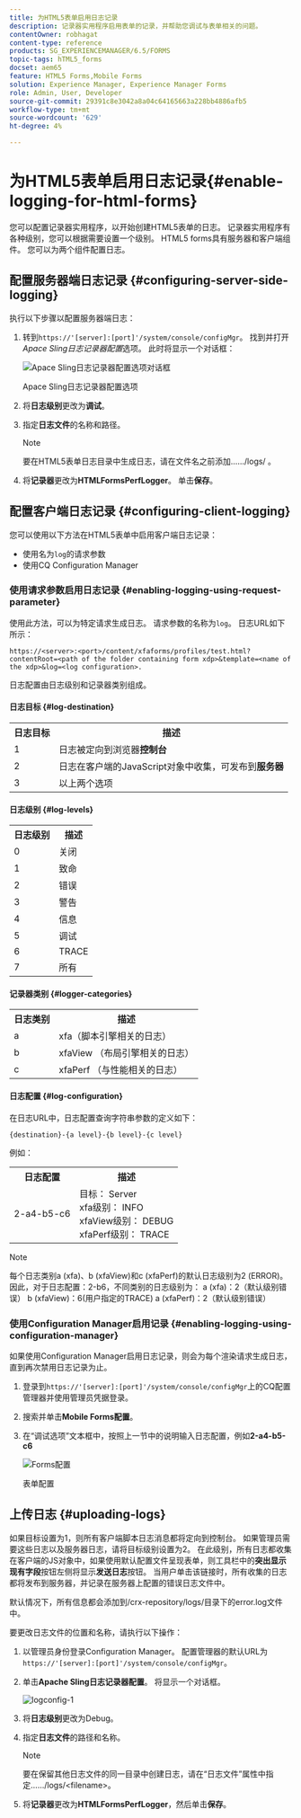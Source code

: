 ```yaml
---
title: 为HTML5表单启用日志记录
description: 记录器实用程序启用表单的记录，并帮助您调试与表单相关的问题。
contentOwner: robhagat
content-type: reference
products: SG_EXPERIENCEMANAGER/6.5/FORMS
topic-tags: hTML5_forms
docset: aem65
feature: HTML5 Forms,Mobile Forms
solution: Experience Manager, Experience Manager Forms
role: Admin, User, Developer
source-git-commit: 29391c8e3042a8a04c64165663a228bb4886afb5
workflow-type: tm+mt
source-wordcount: '629'
ht-degree: 4%

---
```


# 为HTML5表单启用日志记录{#enable-logging-for-html-forms}

您可以配置记录器实用程序，以开始创建HTML5表单的日志。 记录器实用程序有各种级别，您可以根据需要设置一个级别。 HTML5 forms具有服务器和客户端组件。 您可以为两个组件配置日志。

## 配置服务器端日志记录 {#configuring-server-side-logging}

执行以下步骤以配置服务器端日志：

1. 转到`https://'[server]:[port]'/system/console/configMgr`。 找到并打开&#x200B;*Apace Sling日志记录器配置*&#x200B;选项。 此时将显示一个对话框：

   ![ Apace Sling日志记录器配置选项对话框](assets/logconfig.png)

   Apace Sling日志记录器配置选项

1. 将&#x200B;**日志级别**&#x200B;更改为&#x200B;**调试**。

1. 指定&#x200B;**日志文件**&#x200B;的名称和路径。

   >[!NOTE]
   >
   >要在HTML5表单日志目录中生成日志，请在文件名之前添加……/logs/ 。

1. 将&#x200B;**记录器**&#x200B;更改为&#x200B;**HTMLFormsPerfLogger**。 单击&#x200B;**保存**。

## 配置客户端日志记录 {#configuring-client-logging}

您可以使用以下方法在HTML5表单中启用客户端日志记录：

* 使用名为`log`的请求参数
* 使用CQ Configuration Manager

### 使用请求参数启用日志记录 {#enabling-logging-using-request-parameter}

使用此方法，可以为特定请求生成日志。 请求参数的名称为`log`。 日志URL如下所示：

`https://<server>:<port>/content/xfaforms/profiles/test.html?contentRoot=<path of the folder containing form xdp>&template=<name of the xdp>&log=<log configuration>.`

日志配置由日志级别和记录器类别组成。

#### 日志目标 {#log-destination}

<table>
 <tbody>
  <tr>
   <th><strong>日志目标</strong></th>
   <th><strong>描述</strong></th>
  </tr>
  <tr>
   <td>1</td>
   <td>日志被定向到浏览器<strong>控制台</strong></td>
  </tr>
  <tr>
   <td>2</td>
   <td>日志在客户端的JavaScript对象中收集，可发布到<strong>服务器</strong> </td>
  </tr>
  <tr>
   <td>3</td>
   <td>以上两个选项<br /> </td>
  </tr>
 </tbody>
</table>

#### 日志级别 {#log-levels}

<table>
 <tbody>
  <tr>
   <th>日志级别</th>
   <th>描述</th>
  </tr>
  <tr>
   <td>0</td>
   <td>关闭<br type="_moz" /> </td>
  </tr>
  <tr>
   <td>1</td>
   <td>致命<br type="_moz" /> </td>
  </tr>
  <tr>
   <td>2</td>
   <td>错误<br type="_moz" /> </td>
  </tr>
  <tr>
   <td>3</td>
   <td>警告<br type="_moz" /> </td>
  </tr>
  <tr>
   <td>4</td>
   <td>信息<br type="_moz" /> </td>
  </tr>
  <tr>
   <td>5</td>
   <td>调试<br type="_moz" /> </td>
  </tr>
  <tr>
   <td>6</td>
   <td>TRACE<br type="_moz" /> </td>
  </tr>
  <tr>
   <td>7</td>
   <td>所有<br type="_moz" /> </td>
  </tr>
 </tbody>
</table>

#### 记录器类别 {#logger-categories}

<table>
 <tbody>
  <tr>
   <th>日志类别</th>
   <th>描述</th>
  </tr>
  <tr>
   <td>a</td>
   <td>xfa（脚本引擎相关的日志）</td>
  </tr>
  <tr>
   <td>b</td>
   <td>xfaView （布局引擎相关的日志）<br type="_moz" /> </td>
  </tr>
  <tr>
   <td>c</td>
   <td>xfaPerf （与性能相关的日志）<br type="_moz" /> </td>
  </tr>
 </tbody>
</table>

#### 日志配置 {#log-configuration}

在日志URL中，日志配置查询字符串参数的定义如下：

`{destination}-{a level}-{b level}-{c level}`

例如：

<table>
 <tbody>
  <tr>
   <th>日志配置</th>
   <th>描述</th>
  </tr>
  <tr>
   <td>2-a4-b5-c6<br type="_moz" /> </td>
   <td>目标： Server<br /> xfa级别： INFO<br /> xfaView级别： DEBUG<br /> xfaPerf级别： TRACE</td>
  </tr>
 </tbody>
</table>

>[!NOTE]
>
>每个日志类别a (xfa)、b (xfaView)和c (xfaPerf)的默认日志级别为2 (ERROR)。 因此，对于日志配置：2-b6，不同类别的日志级别为：
>a (xfa)：2（默认级别错误）
>b (xfaView)：6(用户指定的TRACE)
>a (xfaPerf)：2（默认级别错误）

### 使用Configuration Manager启用记录 {#enabling-logging-using-configuration-manager}

如果使用Configuration Manager启用日志记录，则会为每个渲染请求生成日志，直到再次禁用日志记录为止。

1. 登录到`https://'[server]:[port]'/system/console/configMgr`上的CQ配置管理器并使用管理员凭据登录。
1. 搜索并单击&#x200B;**Mobile Forms配置**。
1. 在“调试选项”文本框中，按照上一节中的说明输入日志配置，例如&#x200B;**2-a4-b5-c6**

   ![Forms配置](assets/forms_configuration.png)

   表单配置

## 上传日志 {#uploading-logs}

如果目标设置为1，则所有客户端脚本日志消息都将定向到控制台。 如果管理员需要这些日志以及服务器日志，请将目标级别设置为2。 在此级别，所有日志都收集在客户端的JS对象中，如果使用默认配置文件呈现表单，则工具栏中的&#x200B;**突出显示现有字段**&#x200B;按钮左侧将显示&#x200B;**发送日志**&#x200B;按钮。 当用户单击该链接时，所有收集的日志都将发布到服务器，并记录在服务器上配置的错误日志文件中。

默认情况下，所有信息都会添加到/crx-repository/logs/目录下的error.log文件中。

要更改日志文件的位置和名称，请执行以下操作：

1. 以管理员身份登录Configuration Manager。 配置管理器的默认URL为`https://'[server]:[port]'/system/console/configMgr`。
1. 单击&#x200B;**Apache Sling日志记录器配置**。 将显示一个对话框。

   ![logconfig-1](assets/logconfig-1.png)

1. 将&#x200B;**日志级别**&#x200B;更改为Debug。

1. 指定&#x200B;**日志文件**&#x200B;的路径和名称。

   >[!NOTE]
   >
   >要在保留其他日志文件的同一目录中创建日志，请在“日志文件”属性中指定……/logs/&lt;filename>。

1. 将&#x200B;**记录器**&#x200B;更改为&#x200B;**HTMLFormsPerfLogger**，然后单击&#x200B;**保存**。
